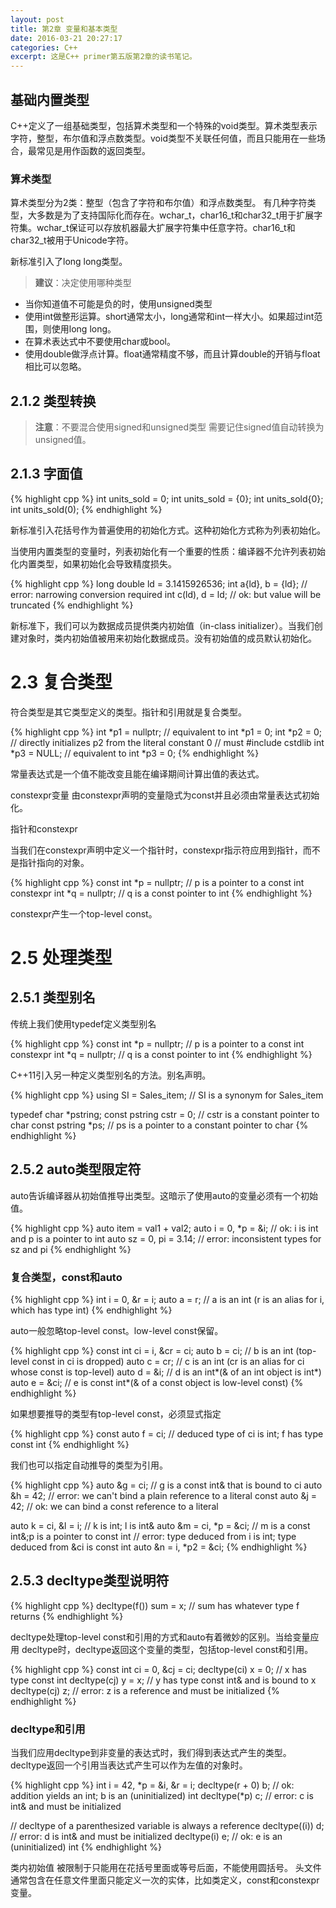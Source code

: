 ```yaml
---
layout: post
title: 第2章 变量和基本类型
date: 2016-03-21 20:27:17
categories: C++
excerpt: 这是C++ primer第五版第2章的读书笔记。
---
```


## 基础内置类型

C++定义了一组基础类型，包括算术类型和一个特殊的void类型。算术类型表示字符，整型，布尔值和浮点数类型。void类型不关联任何值，而且只能用在一些场合，最常见是用作函数的返回类型。

### 算术类型

算术类型分为2类：整型（包含了字符和布尔值）和浮点数类型。
有几种字符类型，大多数是为了支持国际化而存在。wchar_t，char16_t和char32_t用于扩展字符集。wchar_t保证可以存放机器最大扩展字符集中任意字符。char16_t和char32_t被用于Unicode字符。

新标准引入了long long类型。

> **建议**：决定使用哪种类型

* 当你知道值不可能是负的时，使用unsigned类型
* 使用int做整形运算。short通常太小，long通常和int一样大小。如果超过int范围，则使用long long。
* 在算术表达式中不要使用char或bool。
* 使用double做浮点计算。float通常精度不够，而且计算double的开销与float相比可以忽略。

## 2.1.2 类型转换

> **注意**：不要混合使用signed和unsigned类型
> 需要记住signed值自动转换为unsigned值。

## 2.1.3 字面值

{% highlight cpp %}
int units_sold = 0;
int units_sold = {0};
int units_sold{0};
int units_sold(0);
{% endhighlight %}

新标准引入花括号作为普遍使用的初始化方式。这种初始化方式称为列表初始化。

当使用内置类型的变量时，列表初始化有一个重要的性质：编译器不允许列表初始化内置类型，如果初始化会导致精度损失。

{% highlight cpp %}
long double ld = 3.1415926536;
int a{ld}, b = {ld}; // error: narrowing conversion required
int c(ld), d = ld;   // ok: but value will be truncated
{% endhighlight %}

新标准下，我们可以为数据成员提供类内初始值（in-class initializer）。当我们创建对象时，类内初始值被用来初始化数据成员。没有初始值的成员默认初始化。

# 2.3 复合类型

符合类型是其它类型定义的类型。指针和引用就是复合类型。

{% highlight cpp %}
int *p1 = nullptr; // equivalent to int *p1 = 0;
int *p2 = 0;       // directly initializes p2 from the literal constant 0
// must #include cstdlib
int *p3 = NULL;    // equivalent to int *p3 = 0;
{% endhighlight %}

常量表达式是一个值不能改变且能在编译期间计算出值的表达式。

constexpr变量
由constexpr声明的变量隐式为const并且必须由常量表达式初始化。

指针和constexpr

当我们在constexpr声明中定义一个指针时，constexpr指示符应用到指针，而不是指针指向的对象。

{% highlight cpp %}
const int *p = nullptr;     // p is a pointer to a const int
constexpr int *q = nullptr; // q is a const pointer to int
{% endhighlight %}

constexpr产生一个top-level const。


# 2.5 处理类型

## 2.5.1 类型别名

传统上我们使用typedef定义类型别名

{% highlight cpp %}
const int *p = nullptr;     // p is a pointer to a const int
constexpr int *q = nullptr; // q is a const pointer to int
{% endhighlight %}

C++11引入另一种定义类型别名的方法。别名声明。

{% highlight cpp %}
using SI = Sales_item;  // SI is a synonym for Sales_item

typedef char *pstring;
const pstring cstr = 0; // cstr is a constant pointer to char
const pstring *ps;      // ps is a pointer to a constant pointer to char
{% endhighlight %}

## 2.5.2 auto类型限定符

auto告诉编译器从初始值推导出类型。这暗示了使用auto的变量必须有一个初始值。

{% highlight cpp %}
auto item = val1 + val2;
auto i = 0, *p = &i;      // ok: i is int and p is a pointer to int
auto sz = 0, pi = 3.14;   // error: inconsistent types for sz and pi
{% endhighlight %}

### 复合类型，const和auto

{% highlight cpp %}
int i = 0, &r = i;
auto a = r;  // a is an int (r is an alias for i, which has type int)
{% endhighlight %}

auto一般忽略top-level const。low-level const保留。

{% highlight cpp %}
const int ci = i, &cr = ci;
auto b = ci;  // b is an int (top-level const in ci is dropped)
auto c = cr;  // c is an int (cr is an alias for ci whose const is top-level)
auto d = &i;  // d is an int*(& of an int object is int*)
auto e = &ci; // e is const int*(& of a const object is low-level const)
{% endhighlight %}

如果想要推导的类型有top-level const，必须显式指定

{% highlight cpp %}
const auto f = ci; // deduced type of ci is int; f has type const int
{% endhighlight %}

我们也可以指定自动推导的类型为引用。

{% highlight cpp %}
auto &g = ci;       // g is a const int& that is bound to ci
auto &h = 42;       // error: we can't bind a plain reference to a literal
const auto &j = 42; // ok: we can bind a const reference to a literal

auto k = ci, &l = i;    // k is int; l is int&
auto &m = ci, *p = &ci; // m is a const int&;p is a pointer to const int
// error: type deduced from i is int; type deduced from &ci is const int
auto &n = i, *p2 = &ci;
{% endhighlight %}

## 2.5.3 decltype类型说明符

{% highlight cpp %}
decltype(f()) sum = x; // sum has whatever type f returns
{% endhighlight %}

decltype处理top-level const和引用的方式和auto有着微妙的区别。当给变量应用
decltype时，decltype返回这个变量的类型，包括top-level const和引用。

{% highlight cpp %}
const int ci = 0, &cj = ci;
decltype(ci) x = 0; // x has type const int
decltype(cj) y = x; // y has type const int& and is bound to x
decltype(cj) z;     // error: z is a reference and must be initialized
{% endhighlight %}

### decltype和引用

当我们应用decltype到非变量的表达式时，我们得到表达式产生的类型。decltype返回一个引用当表达式产生可以作为左值的对象时。

{% highlight cpp %}
int i = 42, *p = &i, &r = i;
decltype(r + 0) b;  // ok: addition yields an int; b is an (uninitialized) int
decltype(*p) c;     // error: c is int& and must be initialized

// decltype of a parenthesized variable is always a reference
decltype((i)) d;    // error: d is int& and must be initialized
decltype(i) e;      // ok: e is an (uninitialized) int
{% endhighlight %}

类内初始值 被限制于只能用在花括号里面或等号后面，不能使用圆括号。
头文件通常包含在任意文件里面只能定义一次的实体，比如类定义，const和constexpr变量。
